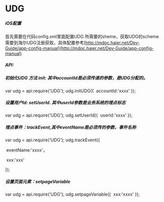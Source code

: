 # UDG

##### iOS配置

首先需要在代码config.xml里面配置UDG 所需要的sheme，获取UDG的scheme需要到海尔UDG注册获取，具体配置参考[http://mdoc.haier.net/Dev-Guide/app-config-manual](http://mdoc.haier.net/Dev-Guide/app-config-manual)



##### API:

##### 初始化UDG 方法    init: 其中accountId是必须传递的参数，是UDG分配的。

var udg = api.require('UDG');
udg.initUDG({
​    accountId:'xxxx'
});



##### 设置用户Id: setUserId. 其中userId参数是业务系统的埋点标志

var udg = api.require('UDG');
udg.setUserId({
​    userId:'xxxx'
});

##### 埋点事件：trackEvent,其中eventName是必须传的参数，事件名称

var udg = api.require('UDG');
udg.trackEvent({

​    eventName:'xxxx'，

​    xxx:'xxx'

});

##### 设置页面元素：setpageVariable

var udg = api.require('UDG');
udg.setpageVariable({
​    xxx:'xxxx'
});